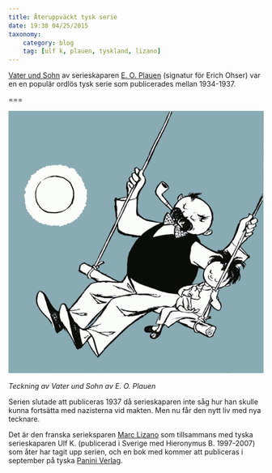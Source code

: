 ```yaml
---
title: Återuppväckt tysk serie
date: 19:30 04/25/2015
taxonomy:
    category: blog
    tag: [ulf k, plauen, tyskland, lizano]
---
```


[Vater und Sohn](http://vaterundsohn.de/) av serieskaparen [E. O. Plauen](http://e.o.plauen.de/) (signatur för Erich Ohser) var en en populär ordlös tysk serie som publicerades mellan 1934-1937.

===

![orginaltecknaren](vater_sohn.png)

_Teckning av Vater und Sohn av E. O. Plauen_

Serien slutade att publiceras 1937 då serieskaparen inte såg hur han skulle kunna fortsätta med nazisterna vid makten. Men nu får den nytt liv med nya tecknare.

Det är den franska serieksparen [Marc Lizano](http://marc-lizano.weebly.com/) som tillsammans med tyska serieskaparen Ulf K. (publicerad i Sverige med Hieronymus B. 1997-2007) som åter har tagit upp serien, och en bok med kommer att publiceras i september på tyska [Panini Verlag](https://www.paninicomics.de/).
